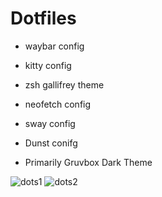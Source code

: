 # Dotfiles

- waybar config
- kitty config
- zsh gallifrey theme
- neofetch config
- sway config
- Dunst conifg

- Primarily Gruvbox Dark Theme

![dots1](https://github.com/pal4569/dotfiles/assets/39223944/e2495c72-94ae-4c7e-8e7b-a714056d8d59)
![dots2](https://github.com/pal4569/dotfiles/assets/39223944/91abf4b3-410f-4dd4-91c5-f77af3941de8)
